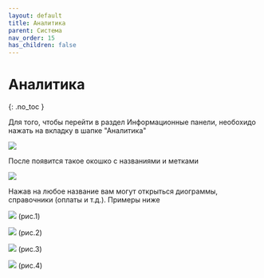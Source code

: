 ```yaml
---
layout: default
title: Аналитика
parent: Система
nav_order: 15
has_children: false
---
```


# Аналитика
{: .no_toc }

Для того, чтобы перейти в раздел Информационные панели, необохидо нажать на вкладку в шапке "Аналитика"

![](../../images/analyt.png)

После появится такое окошко с названиями и метками

![](../../images/analyt1.png)

Нажав на любое название вам могут открыться диограммы, справочники (оплаты и т.д.). Примеры ниже


![](../../images/analyt2.png)
                                                  (рис.1)

![](../../images/analyt3.png)
                                                  (рис.2)

![](../../images/analyt4.png)
                                                  (рис.3)

![](../../images/analyt5.png)
                                                  (рис.4)
